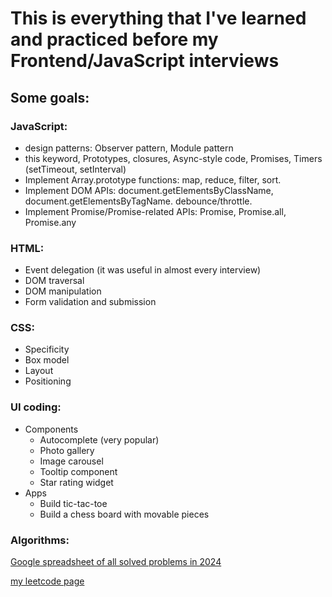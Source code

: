 # This is everything that I've learned and practiced before my Frontend/JavaScript interviews

## Some goals:

### JavaScript:

- design patterns: Observer pattern, Module pattern
- this keyword, Prototypes, closures, Async-style code, Promises, Timers (setTimeout, setInterval)
- Implement Array.prototype functions: map, reduce, filter, sort.
- Implement DOM APIs: document.getElementsByClassName, document.getElementsByTagName. debounce/throttle.
- Implement Promise/Promise-related APIs: Promise, Promise.all, Promise.any

### HTML:

- Event delegation (it was useful in almost every interview)
- DOM traversal
- DOM manipulation
- Form validation and submission

### CSS:

- Specificity
- Box model
- Layout
- Positioning

### UI coding:

- Components
  - Autocomplete (very popular)
  - Photo gallery
  - Image carousel
  - Tooltip component
  - Star rating widget
- Apps
  - Build tic-tac-toe
  - Build a chess board with movable pieces

### Algorithms:

[Google spreadsheet of all solved problems in 2024](https://docs.google.com/spreadsheets/d/1lgcaOJCPkeNaRMDyT2PQ7Loduh4fh18z3xzJe91dJ90/edit?usp=sharing)

[my leetcode page](https://leetcode.com/astronaut_oli/)
